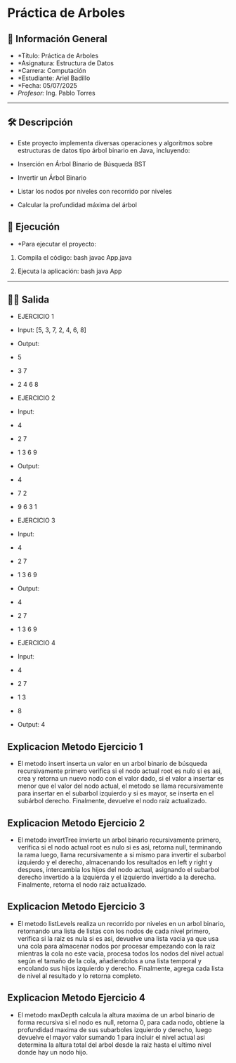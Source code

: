 # Práctica de Arboles

## 📌 Información General

- *Título: Práctica de Arboles
- *Asignatura: Estructura de Datos
- *Carrera: Computación
- *Estudiante: Ariel Badillo
- *Fecha: 05/07/2025
- *Profesor:* Ing. Pablo Torres

---

## 🛠️ Descripción

-  Este proyecto implementa diversas operaciones y algoritmos sobre estructuras de datos tipo árbol binario en Java, incluyendo:

-  Inserción en Árbol Binario de Búsqueda BST

-  Invertir un Árbol Binario

-  Listar los nodos por niveles con recorrido por niveles

-  Calcular la profundidad máxima del árbol


## 🚀 Ejecución

- *Para ejecutar el proyecto:

1. Compila el código:
    bash
    javac App.java
    
2. Ejecuta la aplicación:
    bash
    java App
    

---

## 🧑‍💻 Salida

- EJERCICIO 1  
- Input: [5, 3, 7, 2, 4, 6, 8]
- Output:
- 5 
- 3 7 
- 2 4 6 8 

- EJERCICIO 2
- Input: 
- 4 
- 2 7 
- 1 3 6 9 
- Output:
- 4 
- 7 2 
- 9 6 3 1 

- EJERCICIO 3
- Input: 
- 4 
- 2 7 
- 1 3 6 9 
- Output:
- 4 
- 2 7
- 1 3 6 9

- EJERCICIO 4
- Input:
- 4
- 2 7
- 1 3
- 8
- Output: 4

##  Explicacion Metodo Ejercicio 1 

- El metodo insert inserta un valor en un arbol binario de búsqueda recursivamente primero verifica si el nodo actual root es nulo si es asi, crea y retorna un nuevo nodo con el valor dado, si el valor a insertar es menor que el valor del nodo actual, el metodo se llama recursivamente para insertar en el subarbol izquierdo y si es mayor, se inserta en el subárbol derecho. Finalmente, devuelve el nodo raiz actualizado.

##  Explicacion Metodo Ejercicio 2 

- El metodo invertTree invierte un arbol binario recursivamente primero, verifica si el nodo actual root es nulo si es asi, retorna null, terminando la rama luego, llama recursivamente a si mismo para invertir el subarbol izquierdo y el derecho, almacenando los resultados en left y right y despues, intercambia los hijos del nodo actual, asignando el subarbol derecho invertido a la izquierda y el izquierdo invertido a la derecha. Finalmente, retorna el nodo raiz actualizado. 

##  Explicacion Metodo Ejercicio 3

- El metodo listLevels realiza un recorrido por niveles en un arbol binario, retornando una lista de listas con los nodos de cada nivel primero, verifica si la raiz es nula si es asi, devuelve una lista vacia ya que usa una cola para almacenar nodos por procesar empezando con la raiz mientras la cola no este vacia, procesa todos los nodos del nivel actual según el tamaño de la cola, añadiendolos a una lista temporal y encolando sus hijos izquierdo y derecho. Finalmente, agrega cada lista de nivel al resultado y lo retorna completo.

##  Explicacion Metodo Ejercicio 4 

- El metodo maxDepth calcula la altura maxima de un arbol binario de forma recursiva si el nodo es null, retorna 0, para cada nodo, obtiene la profundidad maxima de sus subarboles izquierdo y derecho, luego devuelve el mayor valor sumando 1 para incluir el nivel actual asi determina la altura total del arbol desde la raiz hasta el ultimo nivel donde hay un nodo hijo.
